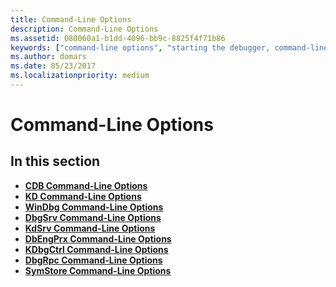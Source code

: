 ```yaml
---
title: Command-Line Options
description: Command-Line Options
ms.assetid: 080060a1-b1dd-4096-bb9c-8825f4f71b86
keywords: ["command-line options", "starting the debugger, command-line options"]
ms.author: domars
ms.date: 05/23/2017
ms.localizationpriority: medium
---
```


# Command-Line Options


## <span id="ddk_command_line_options_dbg"></span><span id="DDK_COMMAND_LINE_OPTIONS_DBG"></span>


## <span id="in_this_section"></span>In this section


-   [**CDB Command-Line Options**](cdb-command-line-options.md)
-   [**KD Command-Line Options**](kd-command-line-options.md)
-   [**WinDbg Command-Line Options**](windbg-command-line-options.md)
-   [**DbgSrv Command-Line Options**](dbgsrv-command-line-options.md)
-   [**KdSrv Command-Line Options**](kdsrv-command-line-options.md)
-   [**DbEngPrx Command-Line Options**](dbengprx-command-line-options.md)
-   [**KDbgCtrl Command-Line Options**](kdbgctrl-command-line-options.md)
-   [**DbgRpc Command-Line Options**](dbgrpc-command-line-options.md)
-   [**SymStore Command-Line Options**](symstore-command-line-options.md)

 

 





